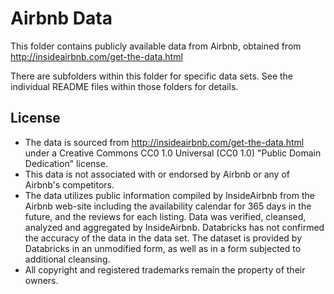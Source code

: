 # Airbnb Data

This folder contains publicly available data from Airbnb, obtained from
http://insideairbnb.com/get-the-data.html

There are subfolders within this folder for specific data sets. See the
individual README files within those folders for details.

## License

* The data is sourced from http://insideairbnb.com/get-the-data.html under a
  Creative Commons CC0 1.0 Universal (CC0 1.0) "Public Domain Dedication"
  license.
* This data is not associated with or endorsed by Airbnb or any of Airbnb's
  competitors.
* The data utilizes public information compiled by InsideAirbnb from the
  Airbnb web-site including the availability calendar for 365 days in the
  future, and the reviews for each listing. Data was verified, cleansed,
  analyzed and aggregated by InsideAirbnb.  Databricks has not confirmed the
  accuracy of the data in the data set.  The dataset is provided by Databricks
  in an unmodified form, as well as in a form subjected to additional cleansing.
* All copyright and registered trademarks remain the property of their owners.

